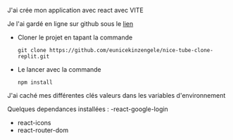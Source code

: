 J'ai crée mon application avec react avec VITE

Je l'ai gardé en ligne sur github sous le [lien]("https://github.com/eunicekinzengele/nice-tube-clone-replit")

- Cloner le projet en tapant la commande
    ```
    git clone https://github.com/eunicekinzengele/nice-tube-clone-replit.git
    ```

- Le lancer avec la commande
    ```
    npm install
    ```

J'ai caché mes différentes clés valeurs dans les variables d'environnement

Quelques dependances installées :
   -react-google-login
   - react-icons
   - react-router-dom









<!-- 
## Running React on Repl.it

[React](https://reactjs.org/) is a popular JavaScript library for building user interfaces.

[Vite](https://vitejs.dev/) is a blazing fast frontend build tool that includes features like Hot Module Reloading (HMR), optimized builds, and TypeScript support out of the box.

Using the two in conjunction is one of the fastest ways to build a web app.

### Getting Started
- Hit run
- Edit [App.jsx](#src/App.jsx) and watch it live update!

By default, Replit runs the `dev` script, but you can configure it by changing the `run` field in the [configuration file](#.replit). Here are the vite docs for [serving production websites](https://vitejs.dev/guide/build.html)

### Typescript

Just rename any file from `.jsx` to `.tsx`. You can also try our [TypeScript Template](https://replit.com/@replit/React-TypeScript) -->